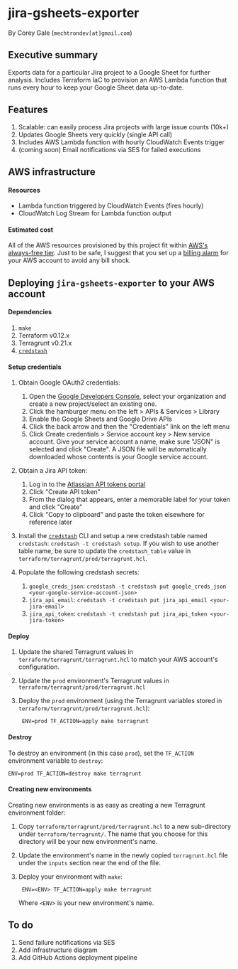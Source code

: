 # jira-gsheets-exporter

By Corey Gale (`mechtrondev[at]gmail.com`)

## Executive summary

Exports data for a particular Jira project to a Google Sheet for further analysis. Includes Terraform IaC to provision an AWS Lambda function that runs every hour to keep your Google Sheet data up-to-date.

## Features

1. Scalable: can easily process Jira projects with large issue counts (10k+)
1. Updates Google Sheets very quickly (single API call)
1. Includes AWS Lambda function with hourly CloudWatch Events trigger
1. (coming soon) Email notifications via SES for failed executions

## AWS infrastructure

#### Resources

- Lambda function triggered by CloudWatch Events (fires hourly)
- CloudWatch Log Stream for Lambda function output

#### Estimated cost

All of the AWS resources provisioned by this project fit within [AWS's always-free tier](https://aws.amazon.com/free/?all-free-tier.sort-by=item.additionalFields.SortRank&all-free-tier.sort-order=asc&awsf.Free%20Tier%20Types=tier%23always-free). Just to be safe, I suggest that you set up a [billing alarm](https://docs.aws.amazon.com/AmazonCloudWatch/latest/monitoring/monitor_estimated_charges_with_cloudwatch.html) for your AWS account to avoid any bill shock.

## Deploying `jira-gsheets-exporter` to your AWS account

#### Dependencies

1. `make`
1. Terraform v0.12.x
1. Terragrunt v0.21.x
1. [`credstash`](https://github.com/fugue/credstash)

#### Setup credentials

1. Obtain Google OAuth2 credentials:
	1. Open the [Google Developers Console](https://console.developers.google.com/project), select your organization and create a new project/select an existing one.
	1. Click the hamburger menu on the left > APIs & Services > Library
	1. Enable the Google Sheets and Google Drive APIs
	1. Click the back arrow and then the "Credentials" link on the left menu
	1. Click Create credentials > Service account key > New service account. Give your service account a name, make sure "JSON" is selected and click "Create". A JSON file will be automatically downloaded whose contents is your Google service account.
	
1. Obtain a Jira API token:
	1. Log in to the [Atlassian API tokens portal](https://id.atlassian.com/manage/api-tokens)
	1. Click "Create API token"
	1. From the dialog that appears, enter a memorable label for your token and click "Create"
	1. Click "Copy to clipboard" and paste the token elsewhere for reference later

1. Install the [`credstash`](https://github.com/fugue/credstash#setting-up-credstash) CLI and setup a new credstash table named `credstash`: `credstash -t credstash setup`. If you wish to use another table name, be sure to update the `credstash_table` value in `terraform/terragrunt/prod/terragrunt.hcl`.

1. Populate the following credstash secrets:
	1. `google_creds_json`: `credstash -t credstash put google_creds_json <your-google-service-account-json>`
	2. `jira_api_email`: `credstash -t credstash put jira_api_email <your-jira-email>`
	3. `jira_api_token`: `credstash -t credstash put jira_api_token <your-jira-token>`

#### Deploy

1. Update the shared Terragrunt values in `terraform/terragrunt/terragrunt.hcl` to match your AWS account's configuration.
1. Update the `prod` environment's Terragrunt values in `terraform/terragrunt/prod/terragrunt.hcl`
1. Deploy the `prod` environment (using the Terragrunt variables stored in `terraform/terragrunt/prod/terragrunt.hcl`):

		ENV=prod TF_ACTION=apply make terragrunt

#### Destroy

To destroy an environment (in this case `prod`), set the `TF_ACTION` environment variable to `destroy`:

	ENV=prod TF_ACTION=destroy make terragrunt

#### Creating new environments

Creating new environments is as easy as creating a new Terragrunt environment folder:

1. Copy `terraform/terragrunt/prod/terragrunt.hcl` to a new sub-directory under `terraform/terragrunt/`. The name that you choose for this directory will be your new environment's name.
1. Update the environment's name in the newly copied `terragrunt.hcl` file under the `inputs` section near the end of the file.
1. Deploy your environment with `make`:

		ENV=<ENV> TF_ACTION=apply make terragrunt

	Where `<ENV>` is your new environment's name.

## To do

1. Send failure notifications via SES
1. Add infrastructure diagram
1. Add GitHub Actions deployment pipeline
